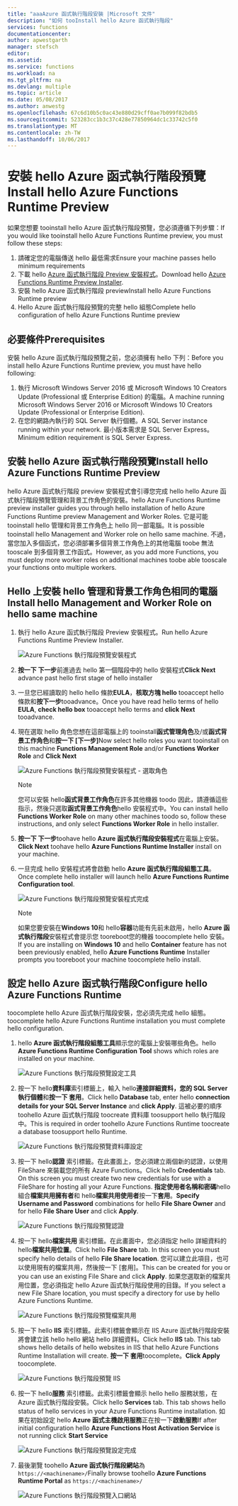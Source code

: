 ```yaml
---
title: "aaaAzure 函式執行階段安裝 |Microsoft 文件"
description: "如何 tooInstall hello Azure 函式執行階段"
services: functions
documentationcenter: 
author: apwestgarth
manager: stefsch
editor: 
ms.assetid: 
ms.service: functions
ms.workload: na
ms.tgt_pltfrm: na
ms.devlang: multiple
ms.topic: article
ms.date: 05/08/2017
ms.author: anwestg
ms.openlocfilehash: 67c6d10b5c0ac43e880d29cff0ae7b099f82bdb5
ms.sourcegitcommit: 523283cc1b3c37c428e77850964dc1c33742c5f0
ms.translationtype: MT
ms.contentlocale: zh-TW
ms.lasthandoff: 10/06/2017
---
```

# <a name="install-hello-azure-functions-runtime-preview"></a><span data-ttu-id="2a1b9-103">安裝 hello Azure 函式執行階段預覽</span><span class="sxs-lookup"><span data-stu-id="2a1b9-103">Install hello Azure Functions Runtime Preview</span></span>

<span data-ttu-id="2a1b9-104">如果您想要 tooinstall hello Azure 函式執行階段預覽，您必須遵循下列步驟：</span><span class="sxs-lookup"><span data-stu-id="2a1b9-104">If you would like tooinstall hello Azure Functions Runtime preview, you must follow these steps:</span></span>

1. <span data-ttu-id="2a1b9-105">請確定您的電腦傳送 hello 最低需求</span><span class="sxs-lookup"><span data-stu-id="2a1b9-105">Ensure your machine passes hello minimum requirements</span></span>
1. <span data-ttu-id="2a1b9-106">下載 hello [Azure 函式執行階段 Preview 安裝程式](https://aka.ms/azafr)。</span><span class="sxs-lookup"><span data-stu-id="2a1b9-106">Download hello [Azure Functions Runtime Preview Installer](https://aka.ms/azafr).</span></span> 
1. <span data-ttu-id="2a1b9-107">安裝 hello Azure 函式執行階段 preview</span><span class="sxs-lookup"><span data-stu-id="2a1b9-107">Install hello Azure Functions Runtime preview</span></span>
1. <span data-ttu-id="2a1b9-108">Hello Azure 函式執行階段預覽的完整 hello 組態</span><span class="sxs-lookup"><span data-stu-id="2a1b9-108">Complete hello configuration of hello Azure Functions Runtime preview</span></span>

## <a name="prerequisites"></a><span data-ttu-id="2a1b9-109">必要條件</span><span class="sxs-lookup"><span data-stu-id="2a1b9-109">Prerequisites</span></span>

<span data-ttu-id="2a1b9-110">安裝 hello Azure 函式執行階段預覽之前，您必須擁有 hello 下列：</span><span class="sxs-lookup"><span data-stu-id="2a1b9-110">Before you install hello Azure Functions Runtime preview, you must have hello following:</span></span>

1. <span data-ttu-id="2a1b9-111">執行 Microsoft Windows Server 2016 或 Microsoft Windows 10 Creators Update (Professional 或 Enterprise Edition) 的電腦。</span><span class="sxs-lookup"><span data-stu-id="2a1b9-111">A machine running Microsoft Windows Server 2016 or Microsoft Windows 10 Creators Update (Professional or Enterprise Edition).</span></span>
1. <span data-ttu-id="2a1b9-112">在您的網路內執行的 SQL Server 執行個體。</span><span class="sxs-lookup"><span data-stu-id="2a1b9-112">A SQL Server instance running within your network.</span></span>  <span data-ttu-id="2a1b9-113">最小版本需求是 SQL Server Express。</span><span class="sxs-lookup"><span data-stu-id="2a1b9-113">Minimum edition requirement is SQL Server Express.</span></span>

## <a name="install-hello-azure-functions-runtime-preview"></a><span data-ttu-id="2a1b9-114">安裝 hello Azure 函式執行階段預覽</span><span class="sxs-lookup"><span data-stu-id="2a1b9-114">Install hello Azure Functions Runtime Preview</span></span>

<span data-ttu-id="2a1b9-115">hello Azure 函式執行階段 preview 安裝程式會引導您完成 hello hello Azure 函式執行階段預覽管理和背景工作角色的安裝。</span><span class="sxs-lookup"><span data-stu-id="2a1b9-115">hello Azure Functions Runtime preview installer guides you through hello installation of hello Azure Functions Runtime preview Management and Worker Roles.</span></span>  <span data-ttu-id="2a1b9-116">它是可能 tooinstall hello 管理和背景工作角色上 hello 同一部電腦。</span><span class="sxs-lookup"><span data-stu-id="2a1b9-116">It is possible tooinstall hello Management and Worker role on hello same machine.</span></span>  <span data-ttu-id="2a1b9-117">不過，當您加入多個函式，您必須部署多個背景工作角色上的其他電腦 toobe 無法 tooscale 到多個背景工作函式。</span><span class="sxs-lookup"><span data-stu-id="2a1b9-117">However, as you add more Functions, you must deploy more worker roles on additional machines toobe able tooscale your functions onto multiple workers.</span></span>

## <a name="install-hello-management-and-worker-role-on-hello-same-machine"></a><span data-ttu-id="2a1b9-118">Hello 上安裝 hello 管理和背景工作角色相同的電腦</span><span class="sxs-lookup"><span data-stu-id="2a1b9-118">Install hello Management and Worker Role on hello same machine</span></span>

1. <span data-ttu-id="2a1b9-119">執行 hello Azure 函式執行階段 Preview 安裝程式。</span><span class="sxs-lookup"><span data-stu-id="2a1b9-119">Run hello Azure Functions Runtime Preview Installer.</span></span>

    ![Azure Functions 執行階段預覽安裝程式][1]

1. <span data-ttu-id="2a1b9-121">**按一下 下一步**前進過去 hello 第一個階段中的 hello 安裝程式</span><span class="sxs-lookup"><span data-stu-id="2a1b9-121">**Click Next** advance past hello first stage of hello installer</span></span>
1. <span data-ttu-id="2a1b9-122">一旦您已經讀取的 hello hello 條款**EULA**，**核取方塊 hello** tooaccept hello 條款和**按下一步**tooadvance。</span><span class="sxs-lookup"><span data-stu-id="2a1b9-122">Once you have read hello terms of hello **EULA**, **check hello box** tooaccept hello terms and **click Next** tooadvance.</span></span>
1. <span data-ttu-id="2a1b9-123">現在選取 hello 角色您想在這部電腦上的 tooinstall**函式管理角色**及/或**函式背景工作角色**和**按一下 [下一步]**</span><span class="sxs-lookup"><span data-stu-id="2a1b9-123">Now select hello roles you want tooinstall on this machine **Functions Management Role** and/or **Functions Worker Role** and **Click Next**</span></span>

    ![Azure Functions 執行階段預覽安裝程式 - 選取角色][3]

    > [!NOTE]
    > <span data-ttu-id="2a1b9-125">您可以安裝 hello**函式背景工作角色**在許多其他機器 toodo 因此，請遵循這些指示，然後只選取**函式背景工作角色**hello 安裝程式中。</span><span class="sxs-lookup"><span data-stu-id="2a1b9-125">You can install hello **Functions Worker Role** on many other machines toodo so, follow these instructions, and only select **Functions Worker Role** in hello installer.</span></span>

1. <span data-ttu-id="2a1b9-126">**按一下 下一步**toohave hello **Azure 函式執行階段安裝程式**在電腦上安裝。</span><span class="sxs-lookup"><span data-stu-id="2a1b9-126">**Click Next** toohave hello **Azure Functions Runtime Installer** install on your machine.</span></span>
1. <span data-ttu-id="2a1b9-127">一旦完成 hello 安裝程式將會啟動 hello **Azure 函式執行階段組態工具**。</span><span class="sxs-lookup"><span data-stu-id="2a1b9-127">Once complete hello installer will launch hello **Azure Functions Runtime Configuration tool**.</span></span>

    ![Azure Functions 執行階段預覽安裝程式完成][5]

    > [!NOTE]
    > <span data-ttu-id="2a1b9-129">如果您要安裝在**Windows 10**和 hello**容器**功能有先前未啟用，hello **Azure 函式執行階段**安裝程式會提示您 tooreboot您的機器 toocomplete hello 安裝。</span><span class="sxs-lookup"><span data-stu-id="2a1b9-129">If you are installing on **Windows 10** and hello **Container** feature has not been previously enabled, hello **Azure Functions Runtime** Installer prompts you tooreboot your machine toocomplete hello install.</span></span>

## <a name="configure-hello-azure-functions-runtime"></a><span data-ttu-id="2a1b9-130">設定 hello Azure 函式執行階段</span><span class="sxs-lookup"><span data-stu-id="2a1b9-130">Configure hello Azure Functions Runtime</span></span>

<span data-ttu-id="2a1b9-131">toocomplete hello Azure 函式執行階段安裝，您必須先完成 hello 組態。</span><span class="sxs-lookup"><span data-stu-id="2a1b9-131">toocomplete hello Azure Functions Runtime installation you must complete hello configuration.</span></span>

1. <span data-ttu-id="2a1b9-132">hello **Azure 函式執行階段組態工具**顯示您的電腦上安裝哪些角色。</span><span class="sxs-lookup"><span data-stu-id="2a1b9-132">hello **Azure Functions Runtime Configuration Tool** shows which roles are installed on your machine.</span></span>

    ![Azure Functions 執行階段預覽設定工具][6]

1. <span data-ttu-id="2a1b9-134">按一下 hello**資料庫**索引標籤上，輸入 hello**連接詳細資料，您的 SQL Server 執行個體**和**按一下 套用**。</span><span class="sxs-lookup"><span data-stu-id="2a1b9-134">Click hello **Database** tab, enter hello **connection details for your SQL Server Instance** and **click Apply**.</span></span>  <span data-ttu-id="2a1b9-135">這被必要的順序 toohello Azure 函式執行階段 toocreate 資料庫 toosupport hello 執行階段中。</span><span class="sxs-lookup"><span data-stu-id="2a1b9-135">This is required in order toohello Azure Functions Runtime toocreate a database toosupport hello Runtime.</span></span>
    
    ![Azure Functions 執行階段預覽資料庫設定][7]

1. <span data-ttu-id="2a1b9-137">按一下 hello**認證** 索引標籤。在此畫面上，您必須建立兩個新的認證，以使用 FileShare 來裝載您的所有 Azure Functions。</span><span class="sxs-lookup"><span data-stu-id="2a1b9-137">Click hello **Credentials** tab.  On this screen you must create two new credentials for use with a FileShare for hosting all your Azure Functions.</span></span>  <span data-ttu-id="2a1b9-138">**指定使用者名稱和密碼**hello 組合**檔案共用擁有者**和 hello**檔案共用使用者**按一下**套用**。</span><span class="sxs-lookup"><span data-stu-id="2a1b9-138">**Specify Username and Password** combinations for hello **File Share Owner** and for hello **File Share User** and click **Apply**.</span></span>

    ![Azure Functions 執行階段預覽認證][8]

1. <span data-ttu-id="2a1b9-140">按一下 hello**檔案共用** 索引標籤。在此畫面中，您必須指定 hello 詳細資料的 hello**檔案共用位置**。</span><span class="sxs-lookup"><span data-stu-id="2a1b9-140">Click hello **File Share** tab.  In this screen you must specify hello details of hello **File Share location**.</span></span>  <span data-ttu-id="2a1b9-141">您可以建立此項目，也可以使用現有的檔案共用，然後按一下 [套用]。</span><span class="sxs-lookup"><span data-stu-id="2a1b9-141">This can be created for you or you can use an existing File Share and click **Apply**.</span></span>  <span data-ttu-id="2a1b9-142">如果您選取新的檔案共用位置，您必須指定 hello Azure 函式執行階段使用的目錄。</span><span class="sxs-lookup"><span data-stu-id="2a1b9-142">If you select a new File Share location, you must specify a directory for use by hello Azure Functions Runtime.</span></span>
    
    ![Azure Functions 執行階段預覽檔案共用][9]

1. <span data-ttu-id="2a1b9-144">按一下 hello **IIS**  索引標籤。此索引標籤會顯示在 IIS Azure 函式執行階段安裝將會建立該 hello hello 網站 hello 詳細資料。</span><span class="sxs-lookup"><span data-stu-id="2a1b9-144">Click hello **IIS** tab.  This tab shows hello details of hello websites in IIS that hello Azure Functions Runtime Installation will create.</span></span>  <span data-ttu-id="2a1b9-145">**按一下 套用**toocomplete。</span><span class="sxs-lookup"><span data-stu-id="2a1b9-145">**Click Apply** toocomplete.</span></span>

    ![Azure Functions 執行階段預覽 IIS][10]

1. <span data-ttu-id="2a1b9-147">按一下 hello**服務** 索引標籤。此索引標籤會顯示 hello hello 服務狀態，在 Azure 函式執行階段安裝。</span><span class="sxs-lookup"><span data-stu-id="2a1b9-147">Click hello **Services** tab.  This tab shows hello status of hello services in your Azure Functions Runtime installation.</span></span>  <span data-ttu-id="2a1b9-148">如果在初始設定 hello **Azure 函式主機啟用服務**正在按一下**啟動服務**</span><span class="sxs-lookup"><span data-stu-id="2a1b9-148">If after initial configuration hello **Azure Functions Host Activation Service** is not running click **Start Service**</span></span>

    ![Azure Functions 執行階段預覽設定完成][11]

1. <span data-ttu-id="2a1b9-150">最後瀏覽 toohello **Azure 函式執行階段網站**為`https://<machinename>/`</span><span class="sxs-lookup"><span data-stu-id="2a1b9-150">Finally browse toohello **Azure Functions Runtime Portal** as `https://<machinename>/`</span></span>

    ![Azure Functions 執行階段預覽入口網站][12]


<!--Image references-->
[1]: ./media/functions-runtime-install/AzureFunctionsRuntime_Installer1.png
[2]: ./media/functions-runtime-install/AzureFunctionsRuntime_Installer2-EULA.png
[3]: ./media/functions-runtime-install/AzureFunctionsRuntime_Installer3-ChooseRoles.png
[4]: ./media/functions-runtime-install/AzureFunctionsRuntime_Installer4-Install.png
[5]: ./media/functions-runtime-install/AzureFunctionsRuntime_Installer5-InstallComplete.png
[6]: ./media/functions-runtime-install/AzureFunctionsRuntime_Configuration1.png
[7]: ./media/functions-runtime-install/AzureFunctionsRuntime_Configuration2_SQL.png
[8]: ./media/functions-runtime-install/AzureFunctionsRuntime_Configuration3_Credentials.png
[9]: ./media/functions-runtime-install/AzureFunctionsRuntime_Configuration4_Fileshare.png
[10]: ./media/functions-runtime-install/AzureFunctionsRuntime_Configuration5_IIS.png
[11]: ./media/functions-runtime-install/AzureFunctionsRuntime_Configuration6_Services.png
[12]: ./media/functions-runtime-install/AzureFunctionsRuntime_Portal.png